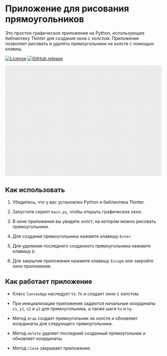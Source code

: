 # Приложение для рисования прямоугольников

Это простое графическое приложение на Python, использующее библиотеку Tkinter для создания окна с холстом. Приложение позволяет рисовать и удалять прямоугольники на холсте с помощью клавиш.

[![License](https://img.shields.io/badge/license-MIT-informational)](LICENSE)
[![GitHub release](https://img.shields.io/github/release/YuliaMakarova/computer-graphics-lab-1.svg)](https://github.com/YuliaMakarova/computer-graphics-lab-1/releases/latest)

![](https://github.com/YuliaMakarova/computer-graphics-lab-1/raw/master/example/example.gif)

## Как использовать

1. Убедитесь, что у вас установлен Python и библиотека Tkinter.

2. Запустите скрипт `main.py`, чтобы открыть графическое окно.

3. В окне приложения вы увидите холст, на котором можно рисовать прямоугольники.

4. Для создания прямоугольника нажмите клавишу `Enter`.

5. Для удаления последнего созданного прямоугольника нажмите клавишу `D`.

6. Для закрытия приложения нажмите клавишу `Escape` или закройте окно приложения.

## Как работает приложение

- Класс `CanvasApp` наследует `tk.Tk` и создает окно с холстом.

- При инициализации приложения задаются начальные координаты `x1`, `y1`, `x2` и `y2` для прямоугольника, а также шаги `hx` и `hy`.

- Метод `draw` создает прямоугольник на холсте и обновляет координаты для следующего прямоугольника.

- Метод `delete` удаляет последний созданный прямоугольник и обновляет координаты.

- Метод `close` закрывает приложение.
